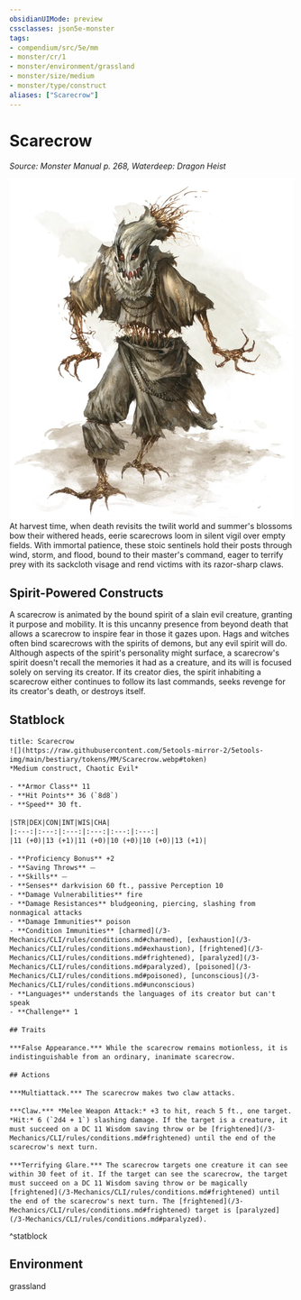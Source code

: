 ```yaml
---
obsidianUIMode: preview
cssclasses: json5e-monster
tags:
- compendium/src/5e/mm
- monster/cr/1
- monster/environment/grassland
- monster/size/medium
- monster/type/construct
aliases: ["Scarecrow"]
---
```

# Scarecrow
*Source: Monster Manual p. 268, Waterdeep: Dragon Heist*  

![](https://raw.githubusercontent.com/5etools-mirror-2/5etools-img/main/bestiary/MM/Scarecrow.webp#right)  
At harvest time, when death revisits the twilit world and summer's blossoms bow their withered heads, eerie scarecrows loom in silent vigil over empty fields. With immortal patience, these stoic sentinels hold their posts through wind, storm, and flood, bound to their master's command, eager to terrify prey with its sackcloth visage and rend victims with its razor-sharp claws.

## Spirit-Powered Constructs

A scarecrow is animated by the bound spirit of a slain evil creature, granting it purpose and mobility. It is this uncanny presence from beyond death that allows a scarecrow to inspire fear in those it gazes upon. Hags and witches often bind scarecrows with the spirits of demons, but any evil spirit will do. Although aspects of the spirit's personality might surface, a scarecrow's spirit doesn't recall the memories it had as a creature, and its will is focused solely on serving its creator. If its creator dies, the spirit inhabiting a scarecrow either continues to follow its last commands, seeks revenge for its creator's death, or destroys itself.


## Statblock

```ad-statblock
title: Scarecrow
![](https://raw.githubusercontent.com/5etools-mirror-2/5etools-img/main/bestiary/tokens/MM/Scarecrow.webp#token)
*Medium construct, Chaotic Evil*

- **Armor Class** 11 
- **Hit Points** 36 (`8d8`) 
- **Speed** 30 ft.

|STR|DEX|CON|INT|WIS|CHA|
|:---:|:---:|:---:|:---:|:---:|:---:|
|11 (+0)|13 (+1)|11 (+0)|10 (+0)|10 (+0)|13 (+1)|

- **Proficiency Bonus** +2
- **Saving Throws** ⏤
- **Skills** ⏤
- **Senses** darkvision 60 ft., passive Perception 10
- **Damage Vulnerabilities** fire
- **Damage Resistances** bludgeoning, piercing, slashing from nonmagical attacks
- **Damage Immunities** poison
- **Condition Immunities** [charmed](/3-Mechanics/CLI/rules/conditions.md#charmed), [exhaustion](/3-Mechanics/CLI/rules/conditions.md#exhaustion), [frightened](/3-Mechanics/CLI/rules/conditions.md#frightened), [paralyzed](/3-Mechanics/CLI/rules/conditions.md#paralyzed), [poisoned](/3-Mechanics/CLI/rules/conditions.md#poisoned), [unconscious](/3-Mechanics/CLI/rules/conditions.md#unconscious)
- **Languages** understands the languages of its creator but can't speak
- **Challenge** 1

## Traits

***False Appearance.*** While the scarecrow remains motionless, it is indistinguishable from an ordinary, inanimate scarecrow.

## Actions

***Multiattack.*** The scarecrow makes two claw attacks.

***Claw.*** *Melee Weapon Attack:* +3 to hit, reach 5 ft., one target. *Hit:* 6 (`2d4 + 1`) slashing damage. If the target is a creature, it must succeed on a DC 11 Wisdom saving throw or be [frightened](/3-Mechanics/CLI/rules/conditions.md#frightened) until the end of the scarecrow's next turn.

***Terrifying Glare.*** The scarecrow targets one creature it can see within 30 feet of it. If the target can see the scarecrow, the target must succeed on a DC 11 Wisdom saving throw or be magically [frightened](/3-Mechanics/CLI/rules/conditions.md#frightened) until the end of the scarecrow's next turn. The [frightened](/3-Mechanics/CLI/rules/conditions.md#frightened) target is [paralyzed](/3-Mechanics/CLI/rules/conditions.md#paralyzed).
```
^statblock

## Environment

grassland